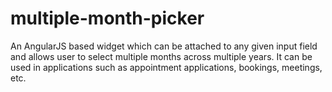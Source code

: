 # multiple-month-picker
An AngularJS based widget which can be attached to any given input field and allows user to select multiple months across multiple years. It can be used in applications such as appointment applications, bookings, meetings, etc.
